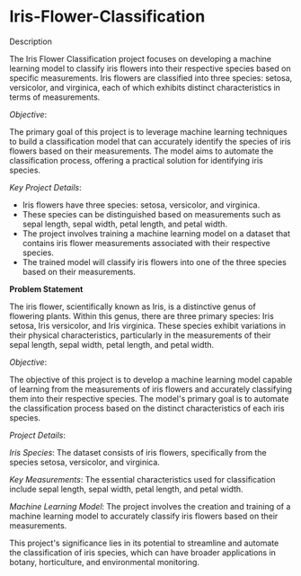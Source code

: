 # Iris-Flower-Classification
Description

The Iris Flower Classification project focuses on developing a machine learning model to classify iris flowers into their respective species based on specific measurements. Iris flowers are classified into three species: setosa, versicolor, and virginica, each of which exhibits distinct characteristics in terms of measurements.

*Objective*:

The primary goal of this project is to leverage machine learning techniques to build a classification model that can accurately identify the species of iris flowers based on their measurements. The model aims to automate the classification process, offering a practical solution for identifying iris species.

*Key Project Details*:

* Iris flowers have three species: setosa, versicolor, and virginica.
* These species can be distinguished based on measurements such as sepal length, sepal width, petal length, and petal width.
* The project involves training a machine learning model on a dataset that contains iris flower measurements associated with their respective species.
* The trained model will classify iris flowers into one of the three species based on their measurements.

**Problem Statement**

The iris flower, scientifically known as Iris, is a distinctive genus of flowering plants. Within this genus, there are three primary species: Iris setosa, Iris versicolor, and Iris virginica. These species exhibit variations in their physical characteristics, particularly in the measurements of their sepal length, sepal width, petal length, and petal width.

*Objective*:

The objective of this project is to develop a machine learning model capable of learning from the measurements of iris flowers and accurately classifying them into their respective species. The model's primary goal is to automate the classification process based on the distinct characteristics of each iris species.

*Project Details*:

*Iris Species*: The dataset consists of iris flowers, specifically from the species setosa, versicolor, and virginica.

*Key Measurements*: The essential characteristics used for classification include sepal length, sepal width, petal length, and petal width.

*Machine Learning Model*: The project involves the creation and training of a machine learning model to accurately classify iris flowers based on their measurements.

This project's significance lies in its potential to streamline and automate the classification of iris species, which can have broader applications in botany, horticulture, and environmental monitoring.









